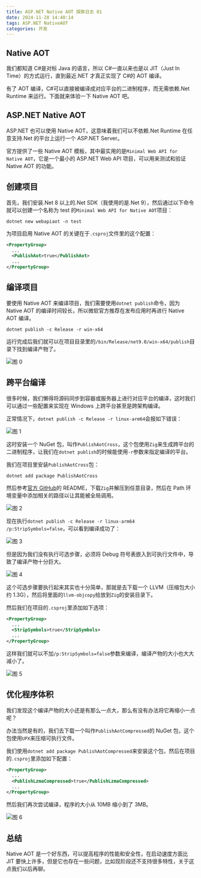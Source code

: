 ```yaml
---
title: ASP.NET Native AOT 探索日志 01
date: 2024-11-28 14:40:14
tags: ASP.NET NativeAOT
categories: 开发
---
```


## Native AOT

我们都知道 C#是对标 Java 的语言，所以 C#一直以来也是以 JIT（Just In Time）的方式运行，直到最近.NET 才真正实现了 C#的 AOT 编译。

有了 AOT 编译，C#可以直接被编译成对应平台的二进制程序，而无需依赖.Net Runtime 来运行。下面就来体验一下 Native AOT 吧。

## ASP.NET Native AOT

ASP.NET 也可以使用 Native AOT，这意味着我们可以不依赖.Net Runtime 在任意支持.Net 的平台上运行一个 ASP.NET Server。

官方提供了一些 Native AOT 模板，其中最实用的是`Minimal Web API for Native AOT`，它是一个最小的 ASP.NET Web API 项目，可以用来测试和验证 Native AOT 的功能。

## 创建项目

首先，我们安装.Net 8 以上的.Net SDK（我使用的是.Net 9），然后通过以下命令就可以创建一个名称为 test 的`Minimal Web API for Native AOT`项目：

```shell
dotnet new webapiaot -n test
```

为项目启用 Native AOT 的关键在于`.csproj`文件里的这个配置：

```xml
<PropertyGroup>
  ...
  <PublishAot>true</PublishAot>
  ...
</PropertyGroup>
```

## 编译项目

要使用 Native AOT 来编译项目，我们需要使用`dotnet publish`命令，因为 Native AOT 的编译时间较长，所以微软官方推荐在发布应用时再进行 Native AOT 编译。

```shell
dotnet publish -c Release -r win-x64
```

运行完成后我们就可以在项目目录里的`/bin/Release/net9.0/win-x64/publish`目录下找到编译产物了。

![图 0](https://s2.loli.net/2024/12/02/Z1ymvzU2kdrQARo.png)

## 跨平台编译

很多时候，我们懒得将源码同步到容器或服务器上进行对应平台的编译，这时我们可以通过一些配置来实现在 Windows 上跨平台甚至是跨架构编译。

正常情况下，`dotnet publish -c Release -r linux-arm64`会报如下错误：

![图 1](https://s2.loli.net/2024/12/02/2GX4KCpL5EIlaNw.png)

这时安装一个 NuGet 包，叫作`PublishAotCross`，这个包使用`Zig`来生成跨平台的二进制程序，让我们在`dotnet publish`的时候能使用`-r`参数来指定编译的平台。

我们在项目里安装`PublishAotCross`包：

```shell
dotnet add package PublishAotCross
```

然后参考[官方 GitHub](https://github.com/MichalStrehovsky/PublishAotCross)的 README，下载`Zig`并解压到任意目录，然后在 Path 环境变量中添加相关的路径以让其能被全局调用。

![图 2](https://s2.loli.net/2024/12/02/or9hLykebGmWtsS.png)

现在执行`dotnet publish -c Release -r linux-arm64 /p:StripSymbols=false`，可以看到编译成功了：

![图 3](https://s2.loli.net/2024/12/02/xurEG6kKjpRTqbD.png)

但是因为我们没有执行可选步骤，必须将 Debug 符号表嵌入到可执行文件中，导致了编译产物十分巨大。

![图 4](https://s2.loli.net/2024/12/02/AYJzFPyIfv7h3OX.png)

这个可选步骤要执行起来其实也十分简单，那就是去下载一个 LLVM（压缩包大小约 1.3G），然后将里面的`llvm-objcopy`给放到`Zig`的安装目录下。

然后我们在项目的`.csproj`里添加如下选项：

```xml
<PropertyGroup>
  ...
  <StripSymbols>true</StripSymbols>
  ...
</PropertyGroup>
```

这样我们就可以不加`/p:StripSymbols=false`参数来编译，编译产物的大小也大大减小了。

![图 5](https://s2.loli.net/2024/12/02/JOEYULSr9cZXMdF.png)

## 优化程序体积

我们发现这个编译产物的大小还是有那么一点大，那么有没有办法将它再缩小一点呢？

办法当然是有的，我们去下载一个叫作`PublishAotCompressed`的 NuGet 包，这个包使用`UPX`来压缩可执行文件。

我们使用`dotnet add package PublishAotCompressed`来安装这个包，然后在项目的`.csproj`里添加如下配置：

```xml
<PropertyGroup>
  ...
  <PublishLzmaCompressed>true</PublishLzmaCompressed>
  ...
</PropertyGroup>
```

然后我们再次尝试编译，程序的大小从 10MB 缩小到了 3MB。

![图 6](https://s2.loli.net/2024/12/02/QeS5WlLwEFVJZD1.png)

## 总结

Native AOT 是一个好东西，可以提高程序的性能和安全性，在启动速度方面比 JIT 要快上许多，但是它也存在一些问题，比如现阶段还不支持很多特性，关于这点我们以后再聊。
